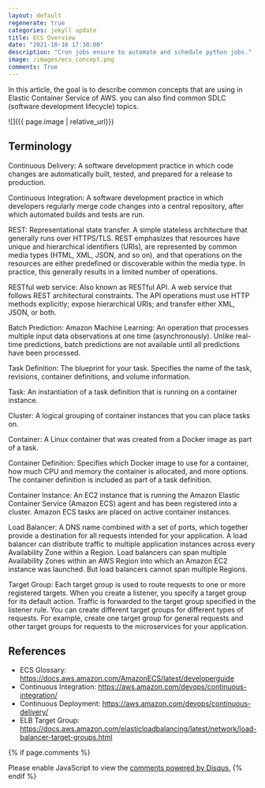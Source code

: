 ```yaml
---
layout: default
regenerate: true
categories: jekyll update
title: ECS Overview
date: "2021-10-16 17:30:00"
description: "Cron jobs ensure to automate and schedule python jobs."
image: /images/ecs_concept.png
comments: True
---
```


In this article, the goal is to describe common concepts that are using in Elastic Container Service of AWS. you can also find common SDLC (software development lifecycle) topics.

![]({{ page.image | relative_url}})


## Terminology
Continuous Delivery: A software development practice in which code changes are automatically built, tested, and prepared for a release to production.

Continuous Integration: A software development practice in which developers regularly merge code changes into a central repository, after which automated builds and tests are run.

REST: Representational state transfer. A simple stateless architecture that generally runs over HTTPS/TLS. REST emphasizes that resources have unique and hierarchical identifiers (URIs), are represented by common media types (HTML, XML, JSON, and so on), and that operations on the resources are either predefined or discoverable within the media type. In practice, this generally results in a limited number of operations.


RESTful web service: Also known as RESTful API. A web service that follows REST architectural constraints. The API operations must use HTTP methods explicitly; expose hierarchical URIs; and transfer either XML, JSON, or both.

Batch Prediction: Amazon Machine Learning: An operation that processes multiple input data observations at one time (asynchronously). Unlike real-time predictions, batch predictions are not available until all predictions have been processed.


Task Definition: The blueprint for your task. Specifies the name of the task, revisions, container definitions, and volume information.

Task: An instantiation of a task definition that is running on a container instance.

Cluster:  A logical grouping of container instances that you can place tasks on.

Container: A Linux container that was created from a Docker image as part of a task.

Container Definition: Specifies which Docker image to use for a container, how much CPU and memory the container is allocated, and more options. The container definition is included as part of a task definition.

Container Instance: An EC2 instance that is running the Amazon Elastic Container Service (Amazon ECS) agent and has been registered into a cluster. Amazon ECS tasks are placed on active container instances.

Load Balancer: A DNS name combined with a set of ports, which together provide a destination for all requests intended for your application. A load balancer can distribute traffic to multiple application instances across every Availability Zone within a Region. Load balancers can span multiple Availability Zones within an AWS Region into which an Amazon EC2 instance was launched. But load balancers cannot span multiple Regions.

Target Group: Each target group is used to route requests to one or more registered targets. When you create a listener, you specify a target group for its default action. Traffic is forwarded to the target group specified in the listener rule. You can create different target groups for different types of requests. For example, create one target group for general requests and other target groups for requests to the microservices for your application.



## References
- ECS Glossary: https://docs.aws.amazon.com/AmazonECS/latest/developerguide
- Continuous Integration: https://aws.amazon.com/devops/continuous-integration/
- Continuous Deployment: https://aws.amazon.com/devops/continuous-delivery/
- ELB Target Group: https://docs.aws.amazon.com/elasticloadbalancing/latest/network/load-balancer-target-groups.html

{% if page.comments %} 
<div id="disqus_thread"></div>
<script>
    /**
    *  RECOMMENDED CONFIGURATION VARIABLES: EDIT AND UNCOMMENT THE SECTION BELOW TO INSERT DYNAMIC VALUES FROM YOUR PLATFORM OR CMS.
    *  LEARN WHY DEFINING THESE VARIABLES IS IMPORTANT: https://disqus.com/admin/universalcode/#configuration-variables    */
    /*
    var disqus_config = function () {
    this.page.url = PAGE_URL;  // Replace PAGE_URL with your page's canonical URL variable
    this.page.identifier = PAGE_IDENTIFIER; // Replace PAGE_IDENTIFIER with your page's unique identifier variable
    };
    */
    (function() { // DON'T EDIT BELOW THIS LINE
    var d = document, s = d.createElement('script');
    s.src = 'https://blog-umutykaya-com.disqus.com/embed.js';
    s.setAttribute('data-timestamp', +new Date());
    (d.head || d.body).appendChild(s);
    })();
</script>
<noscript>Please enable JavaScript to view the <a href="https://disqus.com/?ref_noscript">comments powered by Disqus.</a></noscript>
{% endif %}